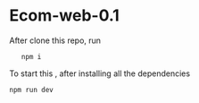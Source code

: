 # Ecom-web-0.1

After clone this repo, run

```shell
   npm i
```

To start this , after installing all the dependencies

```shell
npm run dev
```
